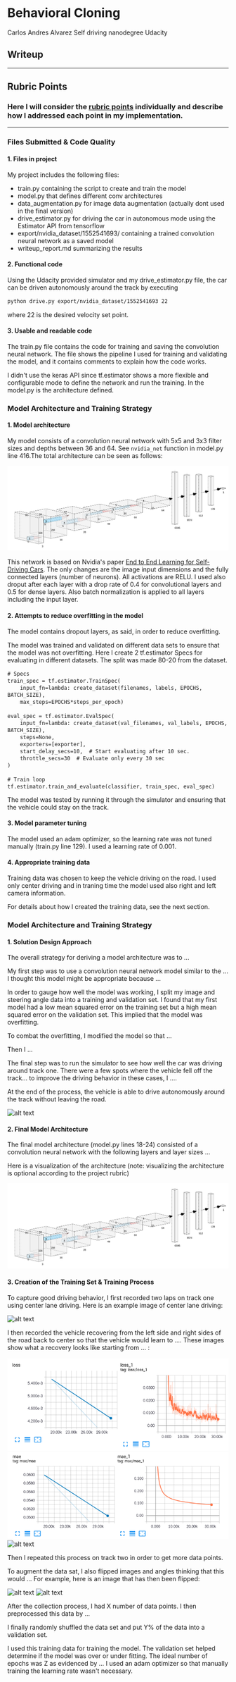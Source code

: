 # **Behavioral Cloning** 
Carlos Andres Alvarez
Self driving nanodegree Udacity

## Writeup

---


[//]: # (Image References)

[image1]: ./results/nvidia_net.png "Model Visualization"
[image2]: ./results/video.gif "Video"
[image3]: ./results/losses.png "Loss graph"
[image4]: ./results/mae.png "MAE graph"
[image5]: ./results/left.png "Left Image"
[image6]: ./results/center.png "Normal Image"
[image7]: ./results/right.png "Right Image"

## Rubric Points
### Here I will consider the [rubric points](https://review.udacity.com/#!/rubrics/432/view) individually and describe how I addressed each point in my implementation.  

---
### Files Submitted & Code Quality

#### 1. Files in project

My project includes the following files:
* train.py containing the script to create and train the model
* model.py that defines different conv architectures
* data_augmentation.py for image data augmentation (actually dont used in the final version)
* drive_estimator.py for driving the car in autonomous mode using the Estimator API from tensorflow
* export/nvidia_dataset/1552541693/ containing a trained convolution neural network as a saved model
* writeup_report.md summarizing the results

#### 2. Functional code
Using the Udacity provided simulator and my drive_estimator.py file, the car can be driven autonomously around the track by executing 
```sh
python drive.py export/nvidia_dataset/1552541693 22
```
where 22 is the desired velocity set point.

#### 3. Usable and readable code

The train.py file contains the code for training and saving the convolution neural network. The file shows the pipeline I used for training and validating the model, and it contains comments to explain how the code works.

I didn't use the keras API since tf.estimator shows a more flexible and configurable mode to define the network and run the training. In the model.py is the architecture defined.

### Model Architecture and Training Strategy

#### 1. Model architecture

My model consists of a convolution neural network with 5x5 and 3x3 filter sizes and depths between 36 and 64. See `nvidia_net` function in model.py line 416.The total architecture can be seen as follows:

![alt text][image1]

This network is based on Nvidia's paper [End to End Learning for Self-Driving Cars](https://arxiv.org/pdf/1604.07316.pdf). The only changes are the image input dimensions and the fully connected layers (number of neurons). All activations are RELU. I used also droput after each layer with a drop rate of 0.4 for convolutional layers and 0.5 for dense layers. Also batch normalization is applied to all layers including the input layer. 

#### 2. Attempts to reduce overfitting in the model

The model contains dropout layers, as said, in order to reduce overfitting.

The model was trained and validated on different data sets to ensure that the model was not overfitting. Here I create 2 tf.estimator Specs for evaluating in different datasets. The split was made 80-20 from the dataset.

```
# Specs
train_spec = tf.estimator.TrainSpec(
    input_fn=lambda: create_dataset(filenames, labels, EPOCHS, BATCH_SIZE),
    max_steps=EPOCHS*steps_per_epoch)

eval_spec = tf.estimator.EvalSpec(
    input_fn=lambda: create_dataset(val_filenames, val_labels, EPOCHS, BATCH_SIZE),
    steps=None,
    exporters=[exporter],
    start_delay_secs=10,  # Start evaluating after 10 sec.
    throttle_secs=30  # Evaluate only every 30 sec
)

# Train loop
tf.estimator.train_and_evaluate(classifier, train_spec, eval_spec)
```

The model was tested by running it through the simulator and ensuring that the vehicle could stay on the track.

#### 3. Model parameter tuning

The model used an adam optimizer, so the learning rate was not tuned manually (train.py line 129). I used a learning rate of 0.001.

#### 4. Appropriate training data

Training data was chosen to keep the vehicle driving on the road. I used only center driving and in traning time the model used also right and left camera information.

For details about how I created the training data, see the next section. 

### Model Architecture and Training Strategy

#### 1. Solution Design Approach

The overall strategy for deriving a model architecture was to ...

My first step was to use a convolution neural network model similar to the ... I thought this model might be appropriate because ...

In order to gauge how well the model was working, I split my image and steering angle data into a training and validation set. I found that my first model had a low mean squared error on the training set but a high mean squared error on the validation set. This implied that the model was overfitting. 

To combat the overfitting, I modified the model so that ...

Then I ... 

The final step was to run the simulator to see how well the car was driving around track one. There were a few spots where the vehicle fell off the track... to improve the driving behavior in these cases, I ....

At the end of the process, the vehicle is able to drive autonomously around the track without leaving the road.


![alt text][image2]

#### 2. Final Model Architecture

The final model architecture (model.py lines 18-24) consisted of a convolution neural network with the following layers and layer sizes ...

Here is a visualization of the architecture (note: visualizing the architecture is optional according to the project rubric)

![alt text][image1]

#### 3. Creation of the Training Set & Training Process

To capture good driving behavior, I first recorded two laps on track one using center lane driving. Here is an example image of center lane driving:

![alt text][image2]

I then recorded the vehicle recovering from the left side and right sides of the road back to center so that the vehicle would learn to .... These images show what a recovery looks like starting from ... :

![alt text][image3]
![alt text][image4]
![alt text][image5]

Then I repeated this process on track two in order to get more data points.

To augment the data sat, I also flipped images and angles thinking that this would ... For example, here is an image that has then been flipped:

![alt text][image6]
![alt text][image7]

After the collection process, I had X number of data points. I then preprocessed this data by ...

I finally randomly shuffled the data set and put Y% of the data into a validation set. 

I used this training data for training the model. The validation set helped determine if the model was over or under fitting. The ideal number of epochs was Z as evidenced by ... I used an adam optimizer so that manually training the learning rate wasn't necessary.

